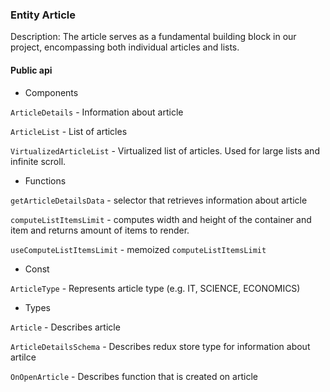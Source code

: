 ### Entity Article

Description: The article serves as a fundamental building block in our project, encompassing both individual articles and lists.

#### Public api

- Components

`ArticleDetails` - Information about article

`ArticleList` - List of articles

`VirtualizedArticleList` - Virtualized list of articles. Used for large lists and infinite scroll.

- Functions

`getArticleDetailsData` - selector that retrieves information about article

`computeListItemsLimit` - computes width and height of the container and item and returns amount of items to render.

`useComputeListItemsLimit` - memoized `computeListItemsLimit`

- Const

`ArticleType` - Represents article type (e.g. IT, SCIENCE, ECONOMICS)

- Types

`Article` - Describes article

`ArticleDetailsSchema` - Describes redux store type for information about artilce

`OnOpenArticle` - Describes function that is created on article
